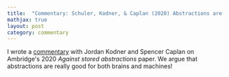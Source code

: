 ```yaml
---
title:  "Commentary: Schuler, Kodner, & Caplan (2020) Abstractions are good for brains and machines: A commentary on Ambridge (2020)"
mathjax: true
layout: post
category: commentary
---
```



I wrote a [commentary](https://journals.sagepub.com/doi/full/10.1177/0142723720906233) with Jordan Kodner and Spencer Caplan on Ambridge's 2020 *Against stored abstractions* paper. We argue that abstractions are really good for both brains and machines! 


